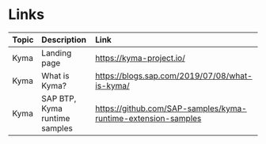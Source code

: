 # Links

| Topic       | Description     | Link  |
|:------------|:----------------|:------|
|Kyma         |Landing page     |https://kyma-project.io/|
|Kyma         |What is Kyma?    |https://blogs.sap.com/2019/07/08/what-is-kyma/|
|Kyma         |SAP BTP, Kyma runtime samples| https://github.com/SAP-samples/kyma-runtime-extension-samples |
